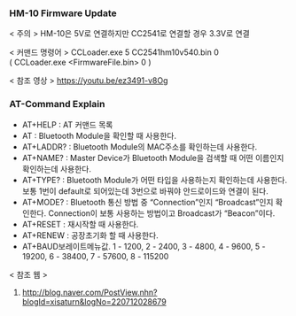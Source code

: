 ### HM-10 Firmware Update

< 주의 >
HM-10은 5V로 연결하지만 CC2541로 연결할 경우 3.3V로 연결

< 커맨드 명령어 >
CCLoader.exe 5 CC2541hm10v540.bin 0  
( CCLoader.exe <COM Port> <FirmwareFile.bin> 0 )

< 참조 영상 >
https://youtu.be/ez3491-v8Og


### AT-Command Explain

* AT+HELP : AT 커맨드 목록 
* AT : Bluetooth Module을 확인할 때 사용한다.
* AT+LADDR? : Bluetooth Module의 MAC주소를 확인하는데 사용한다.
* AT+NAME? : Master Device가 Bluetooth Module을 검색할 때 어떤 이름인지 확인하는데 사용한다.
* AT+TYPE? : Bluetooth Module가 어떤 타입을 사용하는지 확인하는데 사용한다. 보통 1번이 default로 되어있는데 3번으로 바꿔야 안드로이드와 연결이 된다.
* AT+MODE? : Bluetooth 통신 방법 중 “Connection”인지 “Broadcast”인지 확인한다. Connection이 보통 사용하는 방법이고 Broadcast가 “Beacon”이다.
* AT+RESET : 재시작할 때 사용한다.
* AT+RENEW : 공장초기화 할 때 사용한다.
* AT+BAUD보레이트메뉴값.
    1 - 1200,  2 - 2400, 3 - 4800,  4 - 9600,  5 - 19200,  6 - 38400, 7 - 57600,  8 - 115200 
    
    
< 참조 웹 >
1. http://blog.naver.com/PostView.nhn?blogId=xisaturn&logNo=220712028679

